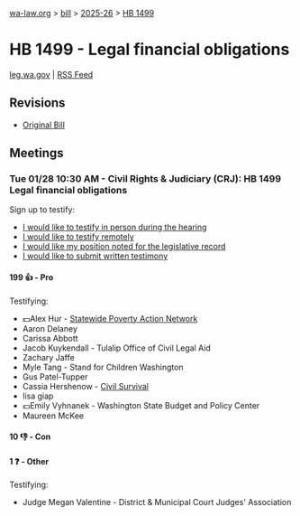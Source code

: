[wa-law.org](/) > [bill](/bill/) > [2025-26](/bill/2025-26/) > [HB 1499](/bill/2025-26/hb/1499/)

# HB 1499 - Legal financial obligations
[leg.wa.gov](https://app.leg.wa.gov/billsummary?BillNumber=1499&Year=2025&Initiative=false) | [RSS Feed](./rss.xml)

## Revisions
* [Original Bill](1/)

## Meetings
### Tue 01/28 10:30 AM - Civil Rights & Judiciary (CRJ): HB 1499 Legal financial obligations
Sign up to testify:
* [I would like to testify in person during the hearing](https://app.leg.wa.gov/csi/Testifier/Add?chamber=House&mId=32614&aId=162352&caId=25203&tId=1)
* [I would like to testify remotely](https://app.leg.wa.gov/csi/Testifier/Add?chamber=House&mId=32614&aId=162352&caId=25203&tId=2)
* [I would like my position noted for the legislative record](https://app.leg.wa.gov/csi/Testifier/Add?chamber=House&mId=32614&aId=162352&caId=25203&tId=3)
* [I would like to submit written testimony](https://app.leg.wa.gov/csi/Testifier/Add?chamber=House&mId=32614&aId=162352&caId=25203&tId=4)

#### 199 👍 - Pro
Testifying:
* 💵Alex Hur - [Statewide Poverty Action Network](/org/statewide_poverty_action_network/)
* Aaron Delaney
* Carissa Abbott
* Jacob Kuykendall - Tulalip Office of Civil Legal Aid
* Zachary Jaffe
* Myle Tang - Stand for Children Washington
* Gus Patel-Tupper
* Cassia Hershenow - [Civil Survival](/org/civil_survival/)
* lisa giap
* 💵Emily Vyhnanek - Washington State Budget and Policy Center
* Maureen McKee

#### 10 👎 - Con

#### 1 ❓ - Other
Testifying:
* Judge Megan Valentine - District & Municipal Court Judges' Association
